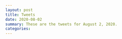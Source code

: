 ```yaml
---
layout: post
title: Tweets
date: 2020-08-02
summary: These are the tweets for August 2, 2020.
categories:
---
```


